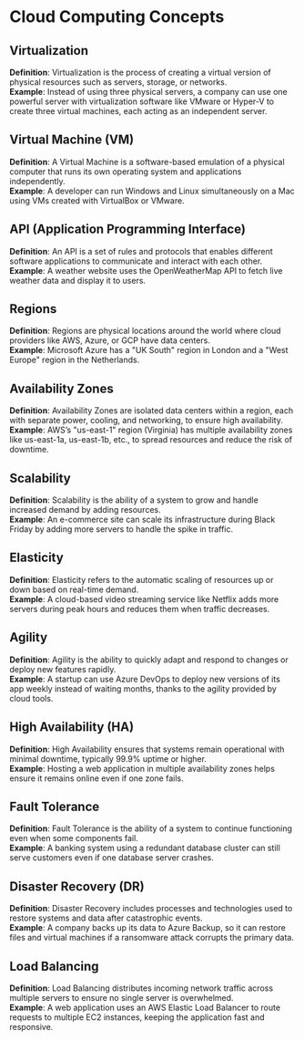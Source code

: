 # Cloud Computing Concepts

## Virtualization
**Definition**: Virtualization is the process of creating a virtual version of physical resources such as servers, storage, or networks.  
**Example**: Instead of using three physical servers, a company can use one powerful server with virtualization software like VMware or Hyper-V to create three virtual machines, each acting as an independent server.

## Virtual Machine (VM)
**Definition**: A Virtual Machine is a software-based emulation of a physical computer that runs its own operating system and applications independently.  
**Example**: A developer can run Windows and Linux simultaneously on a Mac using VMs created with VirtualBox or VMware.

## API (Application Programming Interface)
**Definition**: An API is a set of rules and protocols that enables different software applications to communicate and interact with each other.  
**Example**: A weather website uses the OpenWeatherMap API to fetch live weather data and display it to users.

## Regions
**Definition**: Regions are physical locations around the world where cloud providers like AWS, Azure, or GCP have data centers.  
**Example**: Microsoft Azure has a "UK South" region in London and a "West Europe" region in the Netherlands.

## Availability Zones
**Definition**: Availability Zones are isolated data centers within a region, each with separate power, cooling, and networking, to ensure high availability.  
**Example**: AWS’s "us-east-1" region (Virginia) has multiple availability zones like us-east-1a, us-east-1b, etc., to spread resources and reduce the risk of downtime.

## Scalability
**Definition**: Scalability is the ability of a system to grow and handle increased demand by adding resources.  
**Example**: An e-commerce site can scale its infrastructure during Black Friday by adding more servers to handle the spike in traffic.

## Elasticity
**Definition**: Elasticity refers to the automatic scaling of resources up or down based on real-time demand.  
**Example**: A cloud-based video streaming service like Netflix adds more servers during peak hours and reduces them when traffic decreases.

## Agility
**Definition**: Agility is the ability to quickly adapt and respond to changes or deploy new features rapidly.  
**Example**: A startup can use Azure DevOps to deploy new versions of its app weekly instead of waiting months, thanks to the agility provided by cloud tools.

## High Availability (HA)
**Definition**: High Availability ensures that systems remain operational with minimal downtime, typically 99.9% uptime or higher.  
**Example**: Hosting a web application in multiple availability zones helps ensure it remains online even if one zone fails.

## Fault Tolerance
**Definition**: Fault Tolerance is the ability of a system to continue functioning even when some components fail.  
**Example**: A banking system using a redundant database cluster can still serve customers even if one database server crashes.

## Disaster Recovery (DR)
**Definition**: Disaster Recovery includes processes and technologies used to restore systems and data after catastrophic events.  
**Example**: A company backs up its data to Azure Backup, so it can restore files and virtual machines if a ransomware attack corrupts the primary data.

## Load Balancing
**Definition**: Load Balancing distributes incoming network traffic across multiple servers to ensure no single server is overwhelmed.  
**Example**: A web application uses an AWS Elastic Load Balancer to route requests to multiple EC2 instances, keeping the application fast and responsive.
